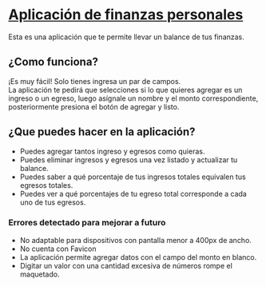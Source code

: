 # [Aplicación de finanzas personales](https://itsdenaos.github.io/app-finanzas/)
Esta es una aplicación que te permite llevar un balance de tus finanzas.

## ¿Como funciona?
¡Es muy fácil! Solo tienes ingresa un par de campos.<br>
La aplicación te pedirá que selecciones si lo que quieres agregar es un ingreso o un egreso,
luego asígnale un nombre y el monto correspondiente, posteriormente presiona el botón de agregar y listo.

## ¿Que puedes hacer en la aplicación?
- Puedes agregar tantos ingreso y egresos como quieras.
- Puedes eliminar ingresos y egresos una vez listado y actualizar tu balance.
- Puedes saber a qué porcentaje de tus ingresos totales equivalen tus egresos totales.
- Puedes ver a qué porcentajes de tu egreso total corresponde a cada uno de tus egresos.


### Errores detectado para mejorar a futuro
- No adaptable para dispositivos con pantalla menor a 400px de ancho.
- No cuenta con Favicon
- La aplicación permite  agregar datos con el campo del monto en blanco.
- Digitar un valor con una cantidad excesiva de números rompe el maquetado.
